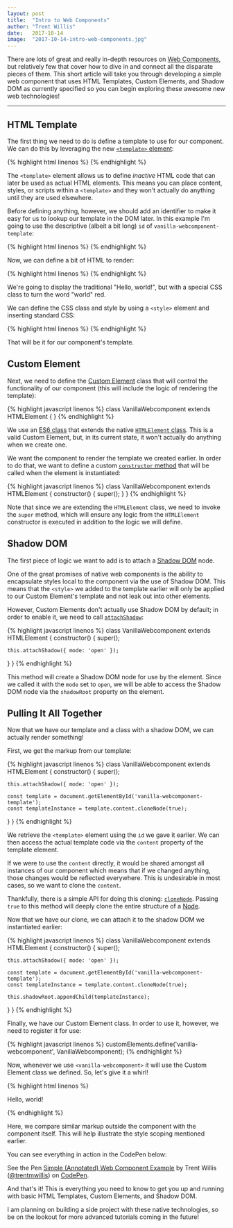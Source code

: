 ```yaml
---
layout: post
title:  "Intro to Web Components"
author: "Trent Willis"
date:   2017-10-14
image:  "2017-10-14-intro-web-components.jpg"
---
```


There are lots of great and really in-depth resources on [Web Components](https://www.webcomponents.org/introduction), but relatively few that cover how to dive in and connect all the disparate pieces of them. This short article will take you through developing a simple web component that uses HTML Templates, Custom Elements, and Shadow DOM as currently specified so you can begin exploring these awesome new web technologies!

---

## HTML Template

The first thing we need to do is define a template to use for our component. We can do this by leveraging the new [`<template>` element](https://developer.mozilla.org/en-US/docs/Web/HTML/Element/template):

{% highlight html linenos %}
<template></template>
{% endhighlight %}

The `<template>` element allows us to define _inactive_ HTML code that can later be used as actual HTML elements. This means you can place content, styles, or scripts within a `<template>` and they won't actually do anything until they are used elsewhere.

Before defining anything, however, we should add an identifier to make it easy for us to lookup our template in the DOM later. In this example I'm going to use the descriptive (albeit a bit long) `id` of `vanilla-webcomponent-template`:

{% highlight html linenos %}
<template id="vanilla-webcomponent-template"></template>
{% endhighlight %}

Now, we can define a bit of HTML to render:

{% highlight html linenos %}
<template id="vanilla-webcomponent-template">
  Hello, <span class="red">world</span>!
</template>
{% endhighlight %}

We're going to display the traditional "Hello, world!", but with a special CSS class to turn the word "world" red.

We can define the CSS class and style by using a `<style>` element and inserting standard CSS:

{% highlight html linenos %}
<template id="vanilla-webcomponent-template">
  <style>
    .red {
      color: red;
    }
  </style>

  Hello, <span class="red">world</span>!
</template>
{% endhighlight %}

That will be it for our component's template.

## Custom Element

Next, we need to define the [Custom Element](https://developer.mozilla.org/en-US/docs/Web/Web_Components/Custom_Elements) class that will control the functionality of our component (this will include the logic of rendering the template):

{% highlight javascript linenos %}
class VanillaWebcomponent extends HTMLElement {
}
{% endhighlight %}

We use an [ES6 class](https://developer.mozilla.org/en-US/docs/Web/JavaScript/Reference/Classes) that extends the native [`HTMLElement` class](https://developer.mozilla.org/en-US/docs/Web/API/HTMLElement). This is a valid Custom Element, but, in its current state, it won't actually do anything when we create one.

We want the component to render the template we created earlier. In order to do that, we want to define a custom [`constructor` method](https://developer.mozilla.org/en-US/docs/Web/JavaScript/Reference/Classes/constructor) that will be called when the element is instantiated:

{% highlight javascript linenos %}
class VanillaWebcomponent extends HTMLElement {
  constructor() {
    super();
  }
}
{% endhighlight %}

Note that since we are extending the `HTMLElement` class, we need to invoke the `super` method, which will ensure any logic from the `HTMLElement` constructor is executed in addition to the logic we will define.

## Shadow DOM

The first piece of logic we want to add is to attach a [Shadow DOM](https://developer.mozilla.org/en-US/docs/Web/Web_Components/Shadow_DOM) node.

One of the great promises of native web components is the ability to encapsulate styles local to the component via the use of Shadow DOM. This means that the `<style>` we added to the template earlier will only be applied to our Custom Element's template and not leak out into other elements.

However, Custom Elements don't actually use Shadow DOM by default; in order to enable it, we need to call [`attachShadow`](https://developer.mozilla.org/en-US/docs/Web/API/Element/attachShadow):

{% highlight javascript linenos %}
class VanillaWebcomponent extends HTMLElement {
  constructor() {
    super();

    this.attachShadow({ mode: 'open' });
  }
}
{% endhighlight %}

This method will create a Shadow DOM node for use by the element. Since we called it with the `mode` set to `open`, we will be able to access the Shadow DOM node via the `shadowRoot` property on the element.

## Pulling It All Together

Now that we have our template and a class with a shadow DOM, we can actually render something!

First, we get the markup from our template:

{% highlight javascript linenos %}
class VanillaWebcomponent extends HTMLElement {
  constructor() {
    super();

    this.attachShadow({ mode: 'open' });

    const template = document.getElementById('vanilla-webcomponent-template');
    const templateInstance = template.content.cloneNode(true);
  }
}
{% endhighlight %}

We retrieve the `<template>` element using the `id` we gave it earlier. We can then access the actual template code via the `content` property of the template element.

If we were to use the `content` directly, it would be shared amongst all instances of our component which means that if we changed anything, those changes would be reflected everywhere. This is undesirable in most cases, so we want to clone the `content`.

Thankfully, there is a simple API for doing this cloning: [`cloneNode`](https://developer.mozilla.org/en-US/docs/Web/API/Node/cloneNode). Passing `true` to this method will deeply clone the entire structure of a [Node](https://developer.mozilla.org/en-US/docs/Web/API/Node).

Now that we have our clone, we can attach it to the shadow DOM we instantiated earlier:

{% highlight javascript linenos %}
class VanillaWebcomponent extends HTMLElement {
  constructor() {
    super();

    this.attachShadow({ mode: 'open' });

    const template = document.getElementById('vanilla-webcomponent-template');
    const templateInstance = template.content.cloneNode(true);

    this.shadowRoot.appendChild(templateInstance);
  }
}
{% endhighlight %}

Finally, we have our Custom Element class. In order to use it, however, we need to register it for use:

{% highlight javascript linenos %}
customElements.define('vanilla-webcomponent', VanillaWebcomponent);
{% endhighlight %}

Now, whenever we use `<vanilla-webcomponent>` it will use the Custom Element class we defined. So, let's give it a whirl!

{% highlight html linenos %}
<p>Hello, <span class="red">world</span>!</p>
<vanilla-webcomponent></vanilla-webcomponent>
{% endhighlight %}

Here, we compare similar markup outside the component with the component itself. This will help illustrate the style scoping mentioned earlier.

You can see everything in action in the CodePen below:

<p data-height="265" data-theme-id="dark" data-slug-hash="NaBYWN" data-default-tab="html,result" data-user="trentmwillis" data-embed-version="2" data-pen-title="Simple (Annotated) Web Component Example" data-preview="true" class="codepen">See the Pen <a href="https://codepen.io/trentmwillis/pen/NaBYWN/">Simple (Annotated) Web Component Example</a> by Trent Willis (<a href="https://codepen.io/trentmwillis">@trentmwillis</a>) on <a href="https://codepen.io">CodePen</a>.</p>
<script async src="https://production-assets.codepen.io/assets/embed/ei.js"></script>

And that's it! This is everything you need to know to get you up and running with basic HTML Templates, Custom Elements, and Shadow DOM.

I am planning on building a side project with these native technologies, so be on the lookout for more advanced tutorials coming in the future!
